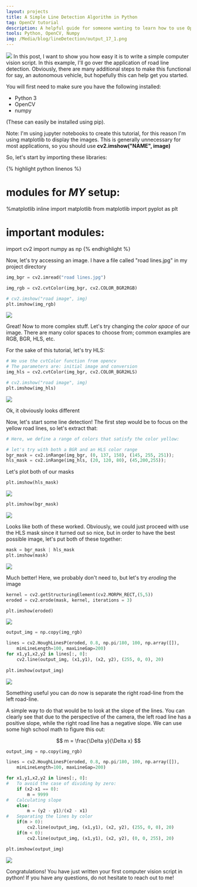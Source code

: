```yaml
---
layout: projects
title: A Simple Line Detection Algorithm in Python
tag: OpenCV tutorial
description: A helpful guide for someone wanting to learn how to use OpenCV
tools: Python, OpenCV, Numpy
img: /Media/blog/lineDetection/output_17_1.png
---
```

<img src="/Media/blog/lineDetection/output_17_1.png">
In this post, I want to show you how easy it is to write a simple computer vision script. In this example, I'll go over the application of road line detection. Obviously, there are many additional steps to make this functional for say, an autonomous vehicle, but hopefully this can help get you started.

You will first need to make sure you have the following installed:
- Python 3
- OpenCV 
- numpy

(These can easily be installed using pip).

Note: I'm using jupyter notebooks to create this tutorial, for this reason I'm using matplotlib to display the images. This is generally unnecessary for most applications, so you should use **cv2.imshow("NAME", image)**

So, let's start by importing these libraries:

{% highlight python linenos %}
# modules for *MY* setup:
%matplotlib inline
import matplotlib
from matplotlib import pyplot as plt

# important modules:
import cv2
import numpy as np
{% endhighlight %}

Now, let's try accessing an image. I have a file called "road lines.jpg" in my project directory


```python
img_bgr = cv2.imread("road lines.jpg")

img_rgb = cv2.cvtColor(img_bgr, cv2.COLOR_BGR2RGB)

# cv2.imshow("road image", img)
plt.imshow(img_rgb)
```


<img src="/Media/blog/lineDetection/output_3_1.png">


Great! Now to more complex stuff. Let's try changing the *color space* of our image. There are many color spaces to choose from; common examples are RGB, BGR, HLS, etc. 

For the sake of this tutorial, let's try HLS:


```python
# We use the cvtColor function from opencv
# The parameters are: initial image and conversion
img_hls = cv2.cvtColor(img_bgr, cv2.COLOR_BGR2HLS)

# cv2.imshow("road image", img)
plt.imshow(img_hls)
```


<img src="/Media/blog/lineDetection/output_5_1.png">


Ok, it obviously looks different

Now, let's start some line detection!
The first step would be to focus on the yellow road lines, so let's extract that:


```python
# Here, we define a range of colors that satisfy the color yellow:

# let's try with both a BGR and an HLS color range
bgr_mask = cv2.inRange(img_bgr, (0, 137, 158), (145, 255, 251));
hls_mask = cv2.inRange(img_hls, (20, 120, 80), (45,200,255));
```

Let's plot both of our masks


```python
plt.imshow(hls_mask)
```


<img src="/Media/blog/lineDetection/output_9_1.png">



```python
plt.imshow(bgr_mask)
```


<img src="/Media/blog/lineDetection/output_10_1.png">


Looks like both of these worked. Obviously, we could just proceed with use the HLS mask since it turned out so nice, but in order to have the best possible image, let's put both of these together:


```python
mask = bgr_mask | hls_mask
plt.imshow(mask)
```


<img src="/Media/blog/lineDetection/output_12_1.png">


Much better! Here, we probably don't need to, but let's try _eroding_ the image

```python
kernel = cv2.getStructuringElement(cv2.MORPH_RECT,(5,5))
eroded = cv2.erode(mask, kernel, iterations = 3)

plt.imshow(eroded)
```


<img src="/Media/blog/lineDetection/output_14_1.png">


```python
output_img = np.copy(img_rgb)

lines = cv2.HoughLinesP(eroded, 0.8, np.pi/180, 100, np.array([]), 
	minLineLength=100, maxLineGap=200)
for x1,y1,x2,y2 in lines[:, 0]:
    cv2.line(output_img, (x1,y1), (x2, y2), (255, 0, 0), 20)
    
plt.imshow(output_img)
```


<img src="/Media/blog/lineDetection/output_15_1.png">


Something useful you can do now is separate the right road-line from the left road-line.

A simple way to do that would be to look at the slope of the lines. You can clearly see that due to the perspective of the camera, the left road line has a positive slope, while the right road line has a negative slope. 
We can use some high school math to figure this out:

$$
m = \frac{\Delta y}{\Delta x}
$$


```python
output_img = np.copy(img_rgb)

lines = cv2.HoughLinesP(eroded, 0.8, np.pi/180, 100, np.array([]), 
	minLineLength=100, maxLineGap=200)

for x1,y1,x2,y2 in lines[:, 0]:
#   To avoid the case of dividing by zero:
    if (x2-x1 == 0):
        m = 9999
#   Calculating slope
    else:
        m = (y2 - y1)/(x2 - x1)
#   Separating the lines by color
    if(m > 0):
        cv2.line(output_img, (x1,y1), (x2, y2), (255, 0, 0), 20)
    if(m < 0):
        cv2.line(output_img, (x1,y1), (x2, y2), (0, 0, 255), 20)

plt.imshow(output_img)
```



<img src="/Media/blog/lineDetection/output_17_1.png">

Congratulations! You have just written your first computer vision script in python! If you have any questions, do not hesitate to reach out to me!

